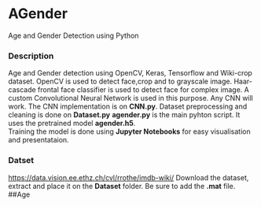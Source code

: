 # AGender
Age and Gender Detection using Python

### Description
Age and Gender detection using OpenCV, Keras, Tensorflow and Wiki-crop dataset. 
OpenCV is used to detect face,crop and to grayscale image. Haar-cascade frontal face classifier is used to detect face for complex image.
A custom Convolutional Neural Network is used in this purpose. Any CNN will work. The CNN implementation is on **CNN.py**. 
Dataset preprocessing and cleaning is done on **Dataset.py**
**agender.py** is the main pyhton script. It uses the pretrained model **agender.h5**.  
Training the model is done using **Jupyter Notebooks** for easy visualisation and presentataion. 

### Datset
https://data.vision.ee.ethz.ch/cvl/rrothe/imdb-wiki/
Download the dataset, extract and place it on the **Dataset** folder. Be sure to add the **.mat** file.
##Age

